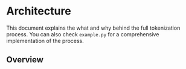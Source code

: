 # Architecture

This document explains the what and why behind the full tokenization process. You can also check `example.py` for a comprehensive implementation of the process.

## Overview


